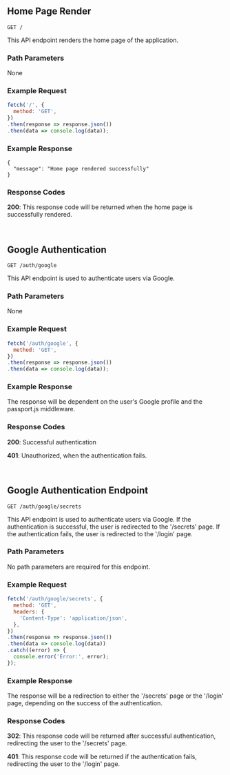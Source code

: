 ## Home Page Render

```
GET /
```

This API endpoint renders the home page of the application.

### Path Parameters

None

### Example Request

```javascript
fetch('/', {
  method: 'GET',
})
.then(response => response.json())
.then(data => console.log(data));
```

### Example Response

```
{ 
  "message": "Home page rendered successfully"
}
```

### Response Codes

**200**: This response code will be returned when the home page is successfully rendered.

<br />

## Google Authentication

```
GET /auth/google
```

This API endpoint is used to authenticate users via Google.

### Path Parameters

None

### Example Request

```javascript
fetch('/auth/google', {
  method: 'GET',
})
.then(response => response.json())
.then(data => console.log(data));
```

### Example Response

The response will be dependent on the user's Google profile and the passport.js middleware.

### Response Codes

**200**: Successful authentication

**401**: Unauthorized, when the authentication fails.

<br />

## Google Authentication Endpoint

```
GET /auth/google/secrets
```

This API endpoint is used to authenticate users via Google. If the authentication is successful, the user is redirected to the '/secrets' page. If the authentication fails, the user is redirected to the '/login' page.

### Path Parameters

No path parameters are required for this endpoint.

### Example Request

```javascript
fetch('/auth/google/secrets', {
  method: 'GET',
  headers: {
    'Content-Type': 'application/json',
  },
})
.then(response => response.json())
.then(data => console.log(data))
.catch((error) => {
  console.error('Error:', error);
});
```

### Example Response

The response will be a redirection to either the '/secrets' page or the '/login' page, depending on the success of the authentication.

### Response Codes

**302**: This response code will be returned after successful authentication, redirecting the user to the '/secrets' page.

**401**: This response code will be returned if the authentication fails, redirecting the user to the '/login' page.

<br />

